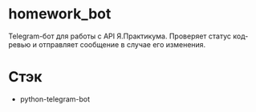 # homework_bot
Telegram-бот для работы с API Я.Практикума. Проверяет статус код-ревью и отправляет сообщение в случае его изменения.

# Стэк
- python-telegram-bot
